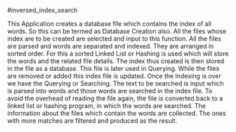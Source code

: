 #inversed_index_search

This Application creates a database file which contains the index of all words. So this can be termed as Database Creation also. All the files whose index are to be created are selected and input to this function. All the files are parsed and words are separated and indexed. They are arranged in sorted order. For this a sorted Linked List or Hashing is used which will store the words and the related file details. The index thus created is then stored in the file as a database. This file is later used in Querying. While the files are removed or added this index file is updated.
Once the Indexing is over we have the Querying or Searching. The text to be searched is input which is parsed into words and those words are searched in the index file. To avoid the overhead of reading the file again, the file is converted back to a linked list or hashing program, in which the words are searched. The information about the files which contain the words are collected. The ones with more matches are filtered and produced as the result.
